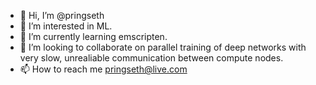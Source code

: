 - 👋 Hi, I’m @pringseth
- 👀 I’m interested in ML.
- 🌱 I’m currently learning emscripten.
- 💞️ I’m looking to collaborate on parallel training of deep networks with very slow, unrealiable communication between compute nodes.
- 📫 How to reach me pringseth@live.com

<!---
pringseth/pringseth is a ✨ special ✨ repository because its `README.md` (this file) appears on your GitHub profile.
You can click the Preview link to take a look at your changes.
--->
